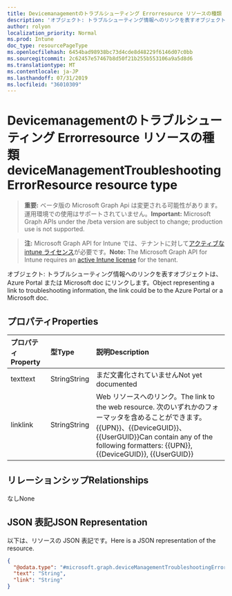 ```yaml
---
title: Devicemanagementのトラブルシューティング Errorresource リソースの種類
description: 'オブジェクト: トラブルシューティング情報へのリンクを表すオブジェクトは、Azure Portal または Microsoft doc にリンクします。'
author: rolyon
localization_priority: Normal
ms.prod: Intune
doc_type: resourcePageType
ms.openlocfilehash: 6454bad98938bc73d4cde8d48229f6146d07c0bb
ms.sourcegitcommit: 2c62457e57467b8d50f21b255b553106a9a5d8d6
ms.translationtype: MT
ms.contentlocale: ja-JP
ms.lasthandoff: 07/31/2019
ms.locfileid: "36010309"
---
```

# <a name="devicemanagementtroubleshootingerrorresource-resource-type"></a><span data-ttu-id="2c44d-103">Devicemanagementのトラブルシューティング Errorresource リソースの種類</span><span class="sxs-lookup"><span data-stu-id="2c44d-103">deviceManagementTroubleshootingErrorResource resource type</span></span>

> <span data-ttu-id="2c44d-104">**重要:** ベータ版の Microsoft Graph Api は変更される可能性があります。運用環境での使用はサポートされていません。</span><span class="sxs-lookup"><span data-stu-id="2c44d-104">**Important:** Microsoft Graph APIs under the /beta version are subject to change; production use is not supported.</span></span>

> <span data-ttu-id="2c44d-105">**注:** Microsoft Graph API for Intune では、テナントに対して[アクティブな intune ライセンス](https://go.microsoft.com/fwlink/?linkid=839381)が必要です。</span><span class="sxs-lookup"><span data-stu-id="2c44d-105">**Note:** The Microsoft Graph API for Intune requires an [active Intune license](https://go.microsoft.com/fwlink/?linkid=839381) for the tenant.</span></span>

<span data-ttu-id="2c44d-106">オブジェクト: トラブルシューティング情報へのリンクを表すオブジェクトは、Azure Portal または Microsoft doc にリンクします。</span><span class="sxs-lookup"><span data-stu-id="2c44d-106">Object representing a link to troubleshooting information, the link could be to the Azure Portal or a Microsoft doc.</span></span>

## <a name="properties"></a><span data-ttu-id="2c44d-107">プロパティ</span><span class="sxs-lookup"><span data-stu-id="2c44d-107">Properties</span></span>
|<span data-ttu-id="2c44d-108">プロパティ</span><span class="sxs-lookup"><span data-stu-id="2c44d-108">Property</span></span>|<span data-ttu-id="2c44d-109">型</span><span class="sxs-lookup"><span data-stu-id="2c44d-109">Type</span></span>|<span data-ttu-id="2c44d-110">説明</span><span class="sxs-lookup"><span data-stu-id="2c44d-110">Description</span></span>|
|:---|:---|:---|
|<span data-ttu-id="2c44d-111">text</span><span class="sxs-lookup"><span data-stu-id="2c44d-111">text</span></span>|<span data-ttu-id="2c44d-112">String</span><span class="sxs-lookup"><span data-stu-id="2c44d-112">String</span></span>|<span data-ttu-id="2c44d-113">まだ文書化されていません</span><span class="sxs-lookup"><span data-stu-id="2c44d-113">Not yet documented</span></span>|
|<span data-ttu-id="2c44d-114">link</span><span class="sxs-lookup"><span data-stu-id="2c44d-114">link</span></span>|<span data-ttu-id="2c44d-115">String</span><span class="sxs-lookup"><span data-stu-id="2c44d-115">String</span></span>|<span data-ttu-id="2c44d-116">Web リソースへのリンク。</span><span class="sxs-lookup"><span data-stu-id="2c44d-116">The link to the web resource.</span></span> <span data-ttu-id="2c44d-117">次のいずれかのフォーマッタを含めることができます。 {{UPN}}、{{DeviceGUID}}、{{UserGUID}}</span><span class="sxs-lookup"><span data-stu-id="2c44d-117">Can contain any of the following formatters: {{UPN}}, {{DeviceGUID}}, {{UserGUID}}</span></span>|

## <a name="relationships"></a><span data-ttu-id="2c44d-118">リレーションシップ</span><span class="sxs-lookup"><span data-stu-id="2c44d-118">Relationships</span></span>
<span data-ttu-id="2c44d-119">なし</span><span class="sxs-lookup"><span data-stu-id="2c44d-119">None</span></span>

## <a name="json-representation"></a><span data-ttu-id="2c44d-120">JSON 表記</span><span class="sxs-lookup"><span data-stu-id="2c44d-120">JSON Representation</span></span>
<span data-ttu-id="2c44d-121">以下は、リソースの JSON 表記です。</span><span class="sxs-lookup"><span data-stu-id="2c44d-121">Here is a JSON representation of the resource.</span></span>
<!-- {
  "blockType": "resource",
  "@odata.type": "microsoft.graph.deviceManagementTroubleshootingErrorResource"
}
-->
``` json
{
  "@odata.type": "#microsoft.graph.deviceManagementTroubleshootingErrorResource",
  "text": "String",
  "link": "String"
}
```





